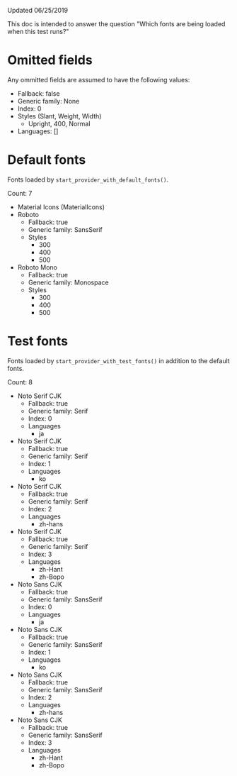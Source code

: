 Updated 06/25/2019

This doc is intended to answer the question "Which fonts are being loaded when
this test runs?"

# Omitted fields
Any ommitted fields are assumed to have the following values:

- Fallback: false
- Generic family: None
- Index: 0
- Styles (Slant, Weight, Width)
    - Upright, 400, Normal
- Languages: []

# Default fonts
Fonts loaded by `start_provider_with_default_fonts()`.

Count: 7

- Material Icons (MaterialIcons)
- Roboto
    - Fallback: true
    - Generic family: SansSerif
    - Styles
        - 300
        - 400
        - 500
- Roboto Mono
    - Fallback: true
    - Generic family: Monospace
    - Styles
        - 300
        - 400
        - 500

# Test fonts
Fonts loaded by `start_provider_with_test_fonts()` in addition to the default
fonts.

Count: 8

- Noto Serif CJK
    - Fallback: true
    - Generic family: Serif
    - Index: 0
    - Languages
        - ja
- Noto Serif CJK
    - Fallback: true
    - Generic family: Serif
    - Index: 1
    - Languages
        - ko
- Noto Serif CJK
    - Fallback: true
    - Generic family: Serif
    - Index: 2
    - Languages
        - zh-hans
- Noto Serif CJK
    - Fallback: true
    - Generic family: Serif
    - Index: 3
    - Languages
        - zh-Hant
        - zh-Bopo
- Noto Sans CJK
    - Fallback: true
    - Generic family: SansSerif
    - Index: 0
    - Languages
        - ja
- Noto Sans CJK
    - Fallback: true
    - Generic family: SansSerif
    - Index: 1
    - Languages
        - ko
- Noto Sans CJK
    - Fallback: true
    - Generic family: SansSerif
    - Index: 2
    - Languages
        - zh-hans
- Noto Sans CJK
    - Fallback: true
    - Generic family: SansSerif
    - Index: 3
    - Languages
        - zh-Hant
        - zh-Bopo